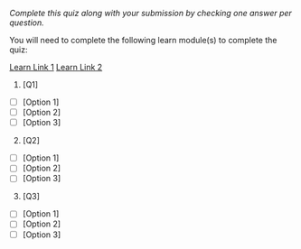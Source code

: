 *Complete this quiz along with your submission by checking one answer per question.*

You will need to complete the following learn module(s) to complete the quiz:

[Learn Link 1]()
[Learn Link 2]()

1. [Q1]

- [ ] [Option 1]
- [ ] [Option 2]
- [ ] [Option 3]

2. [Q2]

- [ ] [Option 1]
- [ ] [Option 2]
- [ ] [Option 3]

3. [Q3]
   
- [ ] [Option 1]
- [ ] [Option 2]
- [ ] [Option 3]